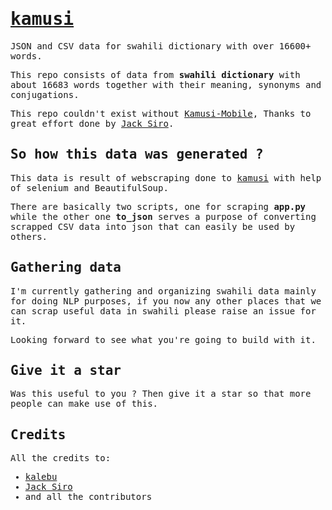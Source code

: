 <samp>

# [kamusi](https://github.com/Kalebu/kamusi)
JSON and CSV data for swahili dictionary with over 16600+ words.

This repo consists of data from **swahili dictionary** with about  16683 words together with their meaning, synonyms and conjugations.

This repo couldn't exist without [Kamusi-Mobile](https://github.com/jacksiro254/Kamusi-Mobile/), Thanks to great effort done by [Jack Siro](https://github.com/jacksiro254).

## So how this data was generated ?

This data is result of webscraping done to [kamusi](http://kamusi.appsmata.com) with help of selenium and BeautifulSoup.

There are basically two scripts, one for scraping **app.py** while the other one **to_json** serves a purpose of converting scrapped CSV data into json that can easily be used by others.

## Gathering data

I'm currently gathering and organizing swahili data mainly for doing NLP purposes, if you now any other places that we can scrap useful data in swahili please raise an issue for it.

Looking forward to see what you're going to build with it.

## Give it a star

Was this useful to you ? Then give it a star so that more people can make use of this.

## Credits

All the credits to:

- [kalebu](https://github.com/kalebu)
- [Jack Siro](https://github.com/jacksiro254)
- and all the contributors

</samp>
